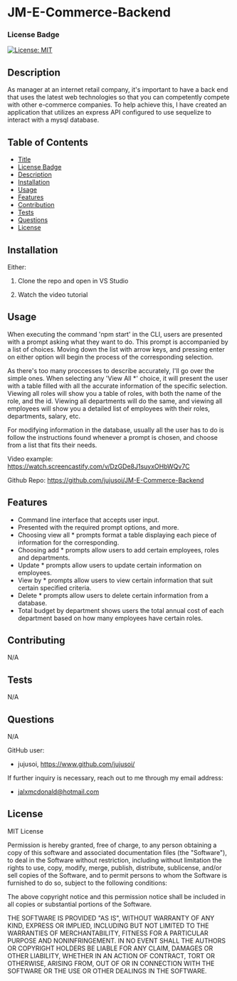 
# JM-E-Commerce-Backend
### License Badge
[![License: MIT](https://img.shields.io/badge/License-MIT-yellow.svg)](https://opensource.org/licenses/MIT)

## Description

As manager at an internet retail company, it's important to have a back end that uses the latest web technologies so that you can competently compete with other e-commerce companies.
To help achieve this, I have created an application that utilizes an express API configured to use sequelize to interact with a mysql database.

## Table of Contents

- [Title](#jm-e-commerce-backend)
- [License Badge](#license-badge)
- [Description](#description)
- [Installation](#installation)
- [Usage](#usage)
- [Features](#features)
- [Contribution](#contributing)
- [Tests](#tests)
- [Questions](#questions)
- [License](#license)

## Installation

Either: 

1. Clone the repo and open in VS Studio

2. Watch the video tutorial

## Usage

When executing the command 'npm start' in the CLI, users are presented with a prompt asking what they want to do. This prompt is accompanied by a list of choices. Moving down the list with arrow keys, and pressing enter on either option will begin the process of the corresponding selection.

As there's too many proccesses to describe accurately, I'll go over the simple ones. When selecting any 'View All *' choice, it will present the user with a table filled with all the accurate information of the specific selection. Viewing all roles will show you a table of roles, with both the name of the role, and the id. Viewing all departments will do the same, and viewing all employees will show you a detailed list of employees with their roles, departments, salary, etc. 

For modifying information in the database, usually all the user has to do is follow the instructions found whenever a prompt is chosen, and choose from a list that fits their needs.

Video example:
https://watch.screencastify.com/v/DzGDe8J1suyxOHbWQv7C

Github Repo: 
https://github.com/jujusoi/JM-E-Commerce-Backend

## Features

- Command line interface that accepts user input.
- Presented with the required prompt options, and more.
- Choosing view all * prompts format a table displaying each piece of information for the corresponding.
- Choosing add * prompts allow users to add certain employees, roles and departments.
- Update * prompts allow users to update certain information on employees.
- View by * prompts allow users to view certain information that suit certain specified criteria.
- Delete * prompts allow users to delete certain information from a database.
- Total budget by department shows users the total annual cost of each department based on how many employees have certain roles.

## Contributing

N/A

## Tests

N/A

## Questions

N/A

GitHub user:
- jujusoi, https://www.github.com/jujusoi/

If further inquiry is necessary, reach out to me through my email address: 
- jalxmcdonald@hotmail.com

## License

MIT License

Permission is hereby granted, free of charge, to any person obtaining a copy of this software and associated documentation files (the "Software"), to deal in the Software without restriction, including without limitation the rights to use, copy, modify, merge, publish, distribute, sublicense, and/or sell copies of the Software, and to permit persons to whom the Software is furnished to do so, subject to the following conditions:

The above copyright notice and this permission notice shall be included in all copies or substantial portions of the Software.
    
THE SOFTWARE IS PROVIDED "AS IS", WITHOUT WARRANTY OF ANY KIND, EXPRESS OR IMPLIED, INCLUDING BUT NOT LIMITED TO THE WARRANTIES OF MERCHANTABILITY, FITNESS FOR A PARTICULAR PURPOSE AND NONINFRINGEMENT. IN NO EVENT SHALL THE AUTHORS OR COPYRIGHT HOLDERS BE LIABLE FOR ANY CLAIM, DAMAGES OR OTHER LIABILITY, WHETHER IN AN ACTION OF CONTRACT, TORT OR OTHERWISE, ARISING FROM, OUT OF OR IN CONNECTION WITH THE SOFTWARE OR THE USE OR OTHER DEALINGS IN THE SOFTWARE.
  